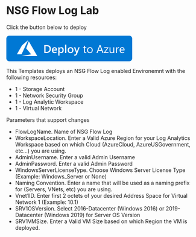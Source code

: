 # NSG Flow Log Lab

Click the button below to deploy

[![Deploy To Azure](https://raw.githubusercontent.com/Azure/azure-quickstart-templates/master/1-CONTRIBUTION-GUIDE/images/deploytoazure.svg?sanitize=true)](https://portal.azure.com/#create/Microsoft.Template/uri/https%3A%2F%2Fraw.githubusercontent.com%2Felliottfieldsjr%2FKillerHomeLab%2Fmaster%2FNetwork-Security-Group-NSG-Flow%2Fazuredeploy.json)

This Templates deploys an NSG Flow Log enabled Environemnt with the following resources:

- 1 - Storage Account
- 1 - Network Security Group
- 1 - Log Analytic Workspace
- 1 - Virtual Network

Parameters that support changes
- FlowLogName. Name of NSG Flow Log
- WorkspaceLocation. Enter a Valid Azure Region for your Log Analytics Workspace based on which Cloud (AzureCloud, AzureUSGovernment, etc...) you are using.
- AdminUsername.  Enter a valid Admin Username
- AdminPassword.  Enter a valid Admin Password
- WindowsServerLicenseType.  Choose Windows Server License Type (Example:  Windows_Server or None)
- Naming Convention. Enter a name that will be used as a naming prefix for (Servers, VNets, etc) you are using.
- Vnet1ID.  Enter first 2 octets of your desired Address Space for Virtual Network 1 (Example:  10.1)
- SRV1OSVersion.  Select 2016-Datacenter (Windows 2016) or 2019-Datacenter (Windows 2019) for Server OS Version
- SRV1VMSize.  Enter a Valid VM Size based on which Region the VM is deployed.